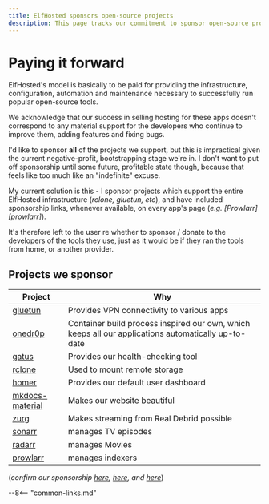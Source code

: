 ```yaml
---
title: ElfHosted sponsors open-source projects
description: This page tracks our commitment to sponsor open-source projects as our revenue grows
---
```

# Paying it forward

ElfHosted's model is basically to be paid for providing the infrastructure, configuration, automation and maintenance necessary to successfully run popular open-source tools.

We acknowledge that our success in selling hosting for these apps doesn't correspond to any material support for the developers who continue to improve them, adding features and fixing bugs.

I'd like to sponsor **all** of the projects we support, but this is impractical given the current negative-profit, bootstrapping stage we're in. I don't want to put off sponsorship until some future, profitable state though, because that feels like too much like an "indefinite" excuse.

My current solution is this - I sponsor projects which support the entire ElfHosted infrastructure (*rclone, gluetun, etc*), and have included sponsorship links, whenever available, on every app's page (*e.g. [Prowlarr][prowlarr]*).

It's therefore left to the user re whether to sponsor / donate to the developers of the tools they use, just as it would be if they ran the tools from home, or another provider.

## Projects we sponsor

Project | Why
---------|----------
[gluetun](https://github.com/sponsors/qdm12) | Provides VPN connectivity to various apps
[onedr0p](https://github.com/sponsors/onedr0p) | Container build process inspired our own, which keeps all our applications automatically up-to-date
[gatus](https://github.com/sponsors/TwiN) | Provides our health-checking tool
[rclone](https://github.com/sponsors/rclone) | Used to mount remote storage
[homer](https://www.buymeacoffee.com/bastien) | Provides our default user dashboard
[mkdocs-material](https://github.com/sponsors/squidfunk) | Makes our website beautiful
[zurg](https://github.com/sponsors/debridmediamanager) | Makes streaming from Real Debrid possible
[sonarr](https://opencollective.com/sonarr) | manages TV episodes
[radarr](https://opencollective.com/radarr) | manages Movies
[prowlarr](https://opencollective.com/prowlarr) | manages indexers

(*confirm our sponsorship [here](https://github.com/funkypenguin/), [here](https://github.com/orgs/elfhosted/sponsoring), and [here](https://opencollective.com/elfhosted)*)

--8<-- "common-links.md"